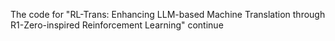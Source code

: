 The code for "RL-Trans: Enhancing LLM-based Machine Translation through R1-Zero-inspired Reinforcement Learning"
continue 
